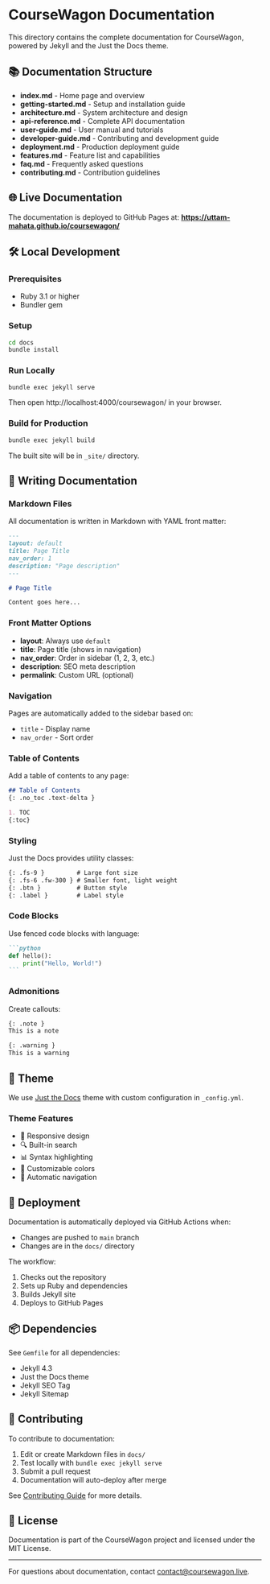 # CourseWagon Documentation

This directory contains the complete documentation for CourseWagon, powered by Jekyll and the Just the Docs theme.

## 📚 Documentation Structure

- **index.md** - Home page and overview
- **getting-started.md** - Setup and installation guide
- **architecture.md** - System architecture and design
- **api-reference.md** - Complete API documentation
- **user-guide.md** - User manual and tutorials
- **developer-guide.md** - Contributing and development guide
- **deployment.md** - Production deployment guide
- **features.md** - Feature list and capabilities
- **faq.md** - Frequently asked questions
- **contributing.md** - Contribution guidelines

## 🌐 Live Documentation

The documentation is deployed to GitHub Pages at:
**https://uttam-mahata.github.io/coursewagon/**

## 🛠️ Local Development

### Prerequisites

- Ruby 3.1 or higher
- Bundler gem

### Setup

```bash
cd docs
bundle install
```

### Run Locally

```bash
bundle exec jekyll serve
```

Then open http://localhost:4000/coursewagon/ in your browser.

### Build for Production

```bash
bundle exec jekyll build
```

The built site will be in `_site/` directory.

## 📝 Writing Documentation

### Markdown Files

All documentation is written in Markdown with YAML front matter:

```markdown
---
layout: default
title: Page Title
nav_order: 1
description: "Page description"
---

# Page Title

Content goes here...
```

### Front Matter Options

- **layout**: Always use `default`
- **title**: Page title (shows in navigation)
- **nav_order**: Order in sidebar (1, 2, 3, etc.)
- **description**: SEO meta description
- **permalink**: Custom URL (optional)

### Navigation

Pages are automatically added to the sidebar based on:
- `title` - Display name
- `nav_order` - Sort order

### Table of Contents

Add a table of contents to any page:

```markdown
## Table of Contents
{: .no_toc .text-delta }

1. TOC
{:toc}
```

### Styling

Just the Docs provides utility classes:

```markdown
{: .fs-9 }         # Large font size
{: .fs-6 .fw-300 } # Smaller font, light weight
{: .btn }          # Button style
{: .label }        # Label style
```

### Code Blocks

Use fenced code blocks with language:

````markdown
```python
def hello():
    print("Hello, World!")
```
````

### Admonitions

Create callouts:

```markdown
{: .note }
This is a note

{: .warning }
This is a warning
```

## 🎨 Theme

We use [Just the Docs](https://github.com/just-the-docs/just-the-docs) theme with custom configuration in `_config.yml`.

### Theme Features

- 📱 Responsive design
- 🔍 Built-in search
- 📊 Syntax highlighting
- 🎨 Customizable colors
- 📑 Automatic navigation

## 🚀 Deployment

Documentation is automatically deployed via GitHub Actions when:
- Changes are pushed to `main` branch
- Changes are in the `docs/` directory

The workflow:
1. Checks out the repository
2. Sets up Ruby and dependencies
3. Builds Jekyll site
4. Deploys to GitHub Pages

## 📦 Dependencies

See `Gemfile` for all dependencies:
- Jekyll 4.3
- Just the Docs theme
- Jekyll SEO Tag
- Jekyll Sitemap

## 🤝 Contributing

To contribute to documentation:

1. Edit or create Markdown files in `docs/`
2. Test locally with `bundle exec jekyll serve`
3. Submit a pull request
4. Documentation will auto-deploy after merge

See [Contributing Guide](contributing.md) for more details.

## 📄 License

Documentation is part of the CourseWagon project and licensed under the MIT License.

---

For questions about documentation, contact [contact@coursewagon.live](mailto:contact@coursewagon.live).
